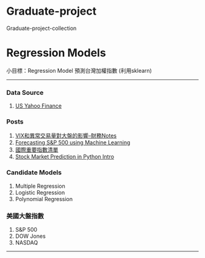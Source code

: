 # Graduate-project
Graduate-project-collection

# Regression Models

小目標：Regression Model 預測台灣加權指數 (利用sklearn)

---

### Data Source
1. [US Yahoo Finance](https://finance.yahoo.com/quote/%5ETWII/)

### Posts
1. [VIX和異常交易量對大盤的影響–財務Notes](https://hackmd.io/s/r1lbqMoqV)
2. [Forecasting S&P 500 using Machine Learning](https://quantdare.com/forecasting-sp-500-using-machine-learning/)
3. [國際重要指數清單](https://finance.yahoo.com/world-indices/)
4. [Stock Market Prediction in Python Intro](http://francescopochetti.com/stock-market-prediction-part-introduction/)

### Candidate Models
1. Multiple Regression
2. Logistic Regression
3. Polynomial Regression


### 美國大盤指數
1. S&P 500
2. DOW Jones
3. NASDAQ



---




